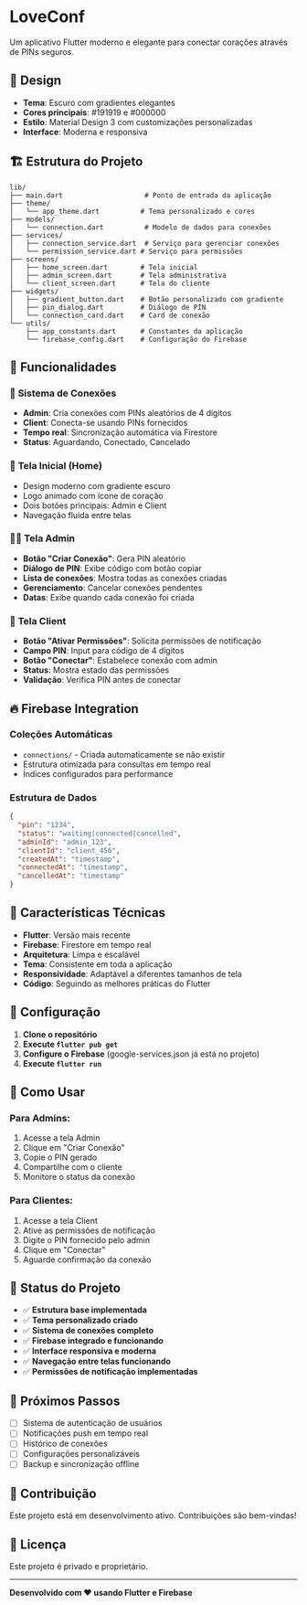 # LoveConf

Um aplicativo Flutter moderno e elegante para conectar corações através de PINs seguros.

## 🎨 Design

- **Tema**: Escuro com gradientes elegantes
- **Cores principais**: #191919 e #000000
- **Estilo**: Material Design 3 com customizações personalizadas
- **Interface**: Moderna e responsiva

## 🏗️ Estrutura do Projeto

```
lib/
├── main.dart                    # Ponto de entrada da aplicação
├── theme/
│   └── app_theme.dart          # Tema personalizado e cores
├── models/
│   └── connection.dart          # Modelo de dados para conexões
├── services/
│   ├── connection_service.dart  # Serviço para gerenciar conexões
│   └── permission_service.dart # Serviço para permissões
├── screens/
│   ├── home_screen.dart        # Tela inicial
│   ├── admin_screen.dart       # Tela administrativa
│   └── client_screen.dart      # Tela do cliente
├── widgets/
│   ├── gradient_button.dart    # Botão personalizado com gradiente
│   ├── pin_dialog.dart         # Diálogo de PIN
│   └── connection_card.dart    # Card de conexão
└── utils/
    ├── app_constants.dart      # Constantes da aplicação
    └── firebase_config.dart    # Configuração do Firebase
```

## 🚀 Funcionalidades

### 🔐 **Sistema de Conexões**
- **Admin**: Cria conexões com PINs aleatórios de 4 dígitos
- **Client**: Conecta-se usando PINs fornecidos
- **Tempo real**: Sincronização automática via Firestore
- **Status**: Aguardando, Conectado, Cancelado

### 📱 **Tela Inicial (Home)**
- Design moderno com gradiente escuro
- Logo animado com ícone de coração
- Dois botões principais: Admin e Client
- Navegação fluida entre telas

### 👨‍💼 **Tela Admin**
- **Botão "Criar Conexão"**: Gera PIN aleatório
- **Diálogo de PIN**: Exibe código com botão copiar
- **Lista de conexões**: Mostra todas as conexões criadas
- **Gerenciamento**: Cancelar conexões pendentes
- **Datas**: Exibe quando cada conexão foi criada

### 👤 **Tela Client**
- **Botão "Ativar Permissões"**: Solicita permissões de notificação
- **Campo PIN**: Input para código de 4 dígitos
- **Botão "Conectar"**: Estabelece conexão com admin
- **Status**: Mostra estado das permissões
- **Validação**: Verifica PIN antes de conectar

## 🔥 **Firebase Integration**

### **Coleções Automáticas**
- `connections/` - Criada automaticamente se não existir
- Estrutura otimizada para consultas em tempo real
- Índices configurados para performance

### **Estrutura de Dados**
```json
{
  "pin": "1234",
  "status": "waiting|connected|cancelled",
  "adminId": "admin_123",
  "clientId": "client_456",
  "createdAt": "timestamp",
  "connectedAt": "timestamp",
  "cancelledAt": "timestamp"
}
```

## 🎯 **Características Técnicas**

- **Flutter**: Versão mais recente
- **Firebase**: Firestore em tempo real
- **Arquitetura**: Limpa e escalável
- **Tema**: Consistente em toda a aplicação
- **Responsividade**: Adaptável a diferentes tamanhos de tela
- **Código**: Seguindo as melhores práticas do Flutter

## 🔧 **Configuração**

1. **Clone o repositório**
2. **Execute `flutter pub get`**
3. **Configure o Firebase** (google-services.json já está no projeto)
4. **Execute `flutter run`**

## 📱 **Como Usar**

### **Para Admins:**
1. Acesse a tela Admin
2. Clique em "Criar Conexão"
3. Copie o PIN gerado
4. Compartilhe com o cliente
5. Monitore o status da conexão

### **Para Clientes:**
1. Acesse a tela Client
2. Ative as permissões de notificação
3. Digite o PIN fornecido pelo admin
4. Clique em "Conectar"
5. Aguarde confirmação da conexão

## 🚧 **Status do Projeto**

- ✅ **Estrutura base implementada**
- ✅ **Tema personalizado criado**
- ✅ **Sistema de conexões completo**
- ✅ **Firebase integrado e funcionando**
- ✅ **Interface responsiva e moderna**
- ✅ **Navegação entre telas funcionando**
- ✅ **Permissões de notificação implementadas**

## 🔮 **Próximos Passos**

- [ ] Sistema de autenticação de usuários
- [ ] Notificações push em tempo real
- [ ] Histórico de conexões
- [ ] Configurações personalizáveis
- [ ] Backup e sincronização offline

## 🤝 **Contribuição**

Este projeto está em desenvolvimento ativo. Contribuições são bem-vindas!

## 📄 **Licença**

Este projeto é privado e proprietário.

---

**Desenvolvido com ❤️ usando Flutter e Firebase**

